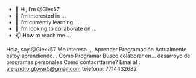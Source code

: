 - 👋 Hi, I’m @Glex57
- 👀 I’m interested in ...
- 🌱 I’m currently learning ...
- 💞️ I’m looking to collaborate on ...
- 📫 How to reach me ...

<!---
Glex57/Glex57 is a ✨ special ✨ repository because its `README.md` (this file) appears on your GitHub profile.
You can click the Preview link to take a look at your changes.
--->
Hola, soy @Glexx57
Me interesa ,,, Aprender Pregramación
Actualmente estoy aprendiendo... Como Programar
Busco colaborar en... desarroyo de programas personales
Como contacrttarme? Emai al : alejandro.gtovar5@gmail.com telefono: 7714432682
